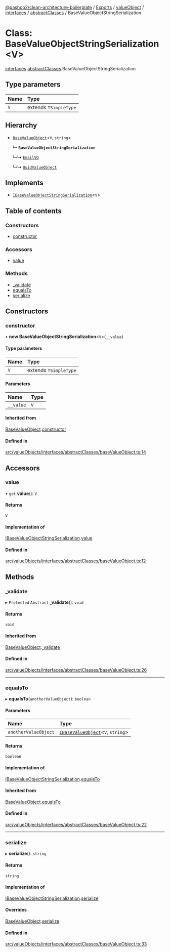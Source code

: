 [@pashoo2/clean-architecture-boilerplate](../README.md) / [Exports](../modules.md) / [valueObject](../modules/valueobject.md) / [interfaces](../modules/valueobject.interfaces.md) / [abstractClasses](../modules/valueobject.interfaces.abstractclasses.md) / BaseValueObjectStringSerialization

# Class: BaseValueObjectStringSerialization<V\>

[interfaces](../modules/valueobject.interfaces.md).[abstractClasses](../modules/valueobject.interfaces.abstractclasses.md).BaseValueObjectStringSerialization

## Type parameters

| Name | Type |
| :------ | :------ |
| `V` | extends `TSimpleType` |

## Hierarchy

- [`BaseValueObject`](valueobject.interfaces.abstractclasses.basevalueobject.md)<`V`, `string`\>

  ↳ **`BaseValueObjectStringSerialization`**

  ↳↳ [`EmailVO`](valueobject.classes.emailvo.md)

  ↳↳ [`UuidValueObject`](valueobject.classes.uuidvalueobject.md)

## Implements

- [`IBaseValueObjectStringSerialization`](../interfaces/valueobject.interfaces.ibasevalueobjectstringserialization.md)<`V`\>

## Table of contents

### Constructors

- [constructor](valueobject.interfaces.abstractclasses.basevalueobjectstringserialization.md#constructor)

### Accessors

- [value](valueobject.interfaces.abstractclasses.basevalueobjectstringserialization.md#value)

### Methods

- [\_validate](valueobject.interfaces.abstractclasses.basevalueobjectstringserialization.md#_validate)
- [equalsTo](valueobject.interfaces.abstractclasses.basevalueobjectstringserialization.md#equalsto)
- [serialize](valueobject.interfaces.abstractclasses.basevalueobjectstringserialization.md#serialize)

## Constructors

### constructor

• **new BaseValueObjectStringSerialization**<`V`\>(`__value`)

#### Type parameters

| Name | Type |
| :------ | :------ |
| `V` | extends `TSimpleType` |

#### Parameters

| Name | Type |
| :------ | :------ |
| `__value` | `V` |

#### Inherited from

[BaseValueObject](valueobject.interfaces.abstractclasses.basevalueobject.md).[constructor](valueobject.interfaces.abstractclasses.basevalueobject.md#constructor)

#### Defined in

[src/valueObjects/interfaces/abstractClasses/baseValueObject.ts:14](https://github.com/pashoo2/clean-architecture-boilerplate/blob/741b3a2/src/valueObjects/interfaces/abstractClasses/baseValueObject.ts#L14)

## Accessors

### value

• `get` **value**(): `V`

#### Returns

`V`

#### Implementation of

[IBaseValueObjectStringSerialization](../interfaces/valueobject.interfaces.ibasevalueobjectstringserialization.md).[value](../interfaces/valueobject.interfaces.ibasevalueobjectstringserialization.md#value)

#### Defined in

[src/valueObjects/interfaces/abstractClasses/baseValueObject.ts:12](https://github.com/pashoo2/clean-architecture-boilerplate/blob/741b3a2/src/valueObjects/interfaces/abstractClasses/baseValueObject.ts#L12)

## Methods

### \_validate

▸ `Protected` `Abstract` **_validate**(): `void`

#### Returns

`void`

#### Inherited from

[BaseValueObject](valueobject.interfaces.abstractclasses.basevalueobject.md).[_validate](valueobject.interfaces.abstractclasses.basevalueobject.md#_validate)

#### Defined in

[src/valueObjects/interfaces/abstractClasses/baseValueObject.ts:26](https://github.com/pashoo2/clean-architecture-boilerplate/blob/741b3a2/src/valueObjects/interfaces/abstractClasses/baseValueObject.ts#L26)

___

### equalsTo

▸ **equalsTo**(`anotherValueObject`): `boolean`

#### Parameters

| Name | Type |
| :------ | :------ |
| `anotherValueObject` | [`IBaseValueObject`](../interfaces/valueobject.interfaces.ibasevalueobject.md)<`V`, `string`\> |

#### Returns

`boolean`

#### Implementation of

[IBaseValueObjectStringSerialization](../interfaces/valueobject.interfaces.ibasevalueobjectstringserialization.md).[equalsTo](../interfaces/valueobject.interfaces.ibasevalueobjectstringserialization.md#equalsto)

#### Inherited from

[BaseValueObject](valueobject.interfaces.abstractclasses.basevalueobject.md).[equalsTo](valueobject.interfaces.abstractclasses.basevalueobject.md#equalsto)

#### Defined in

[src/valueObjects/interfaces/abstractClasses/baseValueObject.ts:22](https://github.com/pashoo2/clean-architecture-boilerplate/blob/741b3a2/src/valueObjects/interfaces/abstractClasses/baseValueObject.ts#L22)

___

### serialize

▸ **serialize**(): `string`

#### Returns

`string`

#### Implementation of

[IBaseValueObjectStringSerialization](../interfaces/valueobject.interfaces.ibasevalueobjectstringserialization.md).[serialize](../interfaces/valueobject.interfaces.ibasevalueobjectstringserialization.md#serialize)

#### Overrides

[BaseValueObject](valueobject.interfaces.abstractclasses.basevalueobject.md).[serialize](valueobject.interfaces.abstractclasses.basevalueobject.md#serialize)

#### Defined in

[src/valueObjects/interfaces/abstractClasses/baseValueObject.ts:33](https://github.com/pashoo2/clean-architecture-boilerplate/blob/741b3a2/src/valueObjects/interfaces/abstractClasses/baseValueObject.ts#L33)
